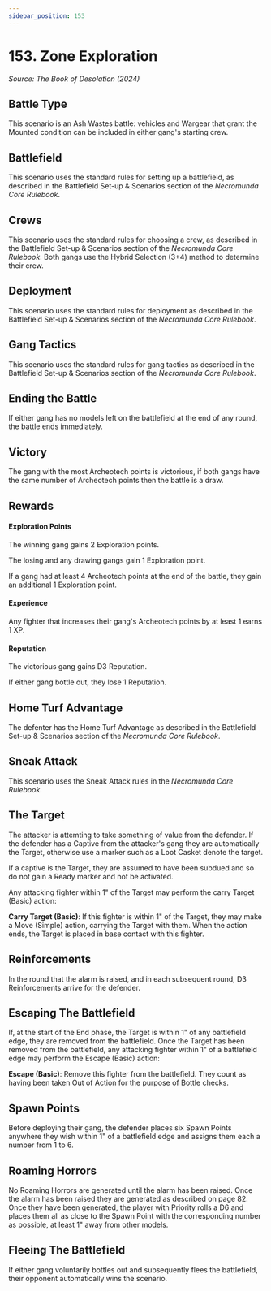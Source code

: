 ```yaml
---
sidebar_position: 153
---
```


# 153. Zone Exploration

_Source: The Book of Desolation (2024)_

Battle Type[​](#battle-type "Direct link to Battle Type")
---------------------------------------------------------

This scenario is an Ash Wastes battle: vehicles and Wargear that grant the Mounted condition can be included in either gang's starting crew. 

Battlefield[​](#battlefield "Direct link to Battlefield")
---------------------------------------------------------

This scenario uses the standard rules for setting up a battlefield, as described in the Battlefield Set-up & Scenarios section of the _Necromunda Core Rulebook_. 

Crews[​](#crews "Direct link to Crews")
---------------------------------------

This scenario uses the standard rules for choosing a crew, as described in the Battlefield Set-up & Scenarios section of the _Necromunda Core Rulebook_. Both gangs use the Hybrid Selection (3+4) method to determine their crew. 

Deployment[​](#deployment "Direct link to Deployment")
------------------------------------------------------

This scenario uses the standard rules for deployment as described in the Battlefield Set-up & Scenarios section of the _Necromunda Core Rulebook_.

Gang Tactics[​](#gang-tactics "Direct link to Gang Tactics")
------------------------------------------------------

This scenario uses the standard rules for gang tactics as described in the Battlefield Set-up & Scenarios section of the _Necromunda Core Rulebook_.

Ending the Battle[​](#ending-the-battle "Direct link to Ending the Battle")
---------------------------------------------------------------------------

If either gang has no models left on the battlefield at the end of any round, the battle ends immediately.

Victory[​](#victory "Direct link to Victory")
---------------------------------------------------------------------------

The gang with the most Archeotech points is victorious, if both gangs have the same number of Archeotech points then the battle is a draw.

Rewards[​](#rewards "Direct link to Rewards")
---------------------------------------------------------------------------

#### Exploration Points
The winning gang gains 2 Exploration points. 

The losing and any drawing gangs gain 1 Exploration point. 

If a gang had at least 4 Archeotech points at the end of the battle, they gain an additional 1 Exploration point.

#### Experience
Any fighter that increases their gang's Archeotech points by at least 1 earns 1 XP. 

#### Reputation
The victorious gang gains D3 Reputation. 

If either gang bottle out, they lose 1 Reputation.

Home Turf Advantage[​](#home-turf-advantage "Direct link to Home Turf Advantage")
--------------------------------------------------------------------------------

The defenter has the Home Turf Advantage as described in the Battlefield Set-up & Scenarios section of the _Necromunda Core Rulebook_.

Sneak Attack[​](#sneak-attack "Direct link to Sneak Attack")
--------------------------------------------------------------------------------

This scenario uses the Sneak Attack rules in the _Necromunda Core Rulebook_.

The Target[​](#the-target "Direct link to The Target")
--------------------------------------------------------------------------------

The attacker is attemting to take something of value from the defender. If the defender has a Captive from the attacker's gang they are automatically the Target, otherwise use a marker such as a Loot Casket denote the target.

If a captive is the Target, they are assumed to have been subdued and so do not gain a Ready marker and not be activated.

Any attacking fighter within 1" of the Target may perform the carry Target (Basic) action:

**Carry Target (Basic)**: If this fighter is within 1" of the Target, they may make a Move (Simple) action, carrying the Target with them. When the action ends, the Target is placed in base contact with this fighter. 

Reinforcements[​](#reinforcements "Direct link to Reinforcements")
-----------------------------------------------------------------

In the round that the alarm is raised, and in each subsequent round, D3 Reinforcements arrive for the defender.

Escaping The Battlefield[​](#escaping-the-battlefield "Direct link to Escaping The Battlefield")
-----------------------------------------------------------------------------------------------

If, at the start of the End phase, the Target is within 1" of any battlefield edge, they are removed from the battlefield. Once the Target has been removed from the battlefield, any attacking fighter within 1" of a battlefield edge may perform the Escape (Basic) action:

**Escape (Basic)**: Remove this fighter from the battlefield. They count as having been taken Out of Action for the purpose of Bottle checks.

Spawn Points[​](#spawn-points "Direct link to Spawn Points")
-----------------------------------------------------------

Before deploying their gang, the defender places six Spawn Points anywhere they wish within 1" of a battlefield edge and assigns them each a number from 1 to 6.

Roaming Horrors[​](#roaming-horrors "Direct link to Roaming Horrors")
--------------------------------------------------------------------

No Roaming Horrors are generated until the alarm has been raised. Once the alarm has been raised they are generated as described on page 82. Once they have been generated, the player with Priority rolls a D6 and places them all as close to the Spawn Point with the corresponding number as possible, at least 1" away from other models.

Fleeing The Battlefield[​](#fleeing-the-battlefield "Direct link to Fleeing The Battlefield")
--------------------------------------------------------------------------------------------

If either gang voluntarily bottles out and subsequently flees the battlefield, their opponent automatically wins the scenario.

